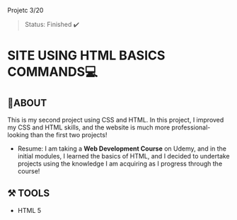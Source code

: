 Projetc 3/20

> Status: Finished ✔️

# SITE USING HTML BASICS COMMANDS💻

## 📕ABOUT
This is my second project using CSS and HTML. In this project, I improved my CSS and HTML skills, and the website is much more professional-looking than the first two projects!   

- Resume: I am taking a **Web Development Course** on Udemy, and in the initial modules, I learned the basics of HTML, and I decided to undertake projects using the knowledge I am acquiring as I progress through the course!

## ⚒️ TOOLS
- HTML 5
